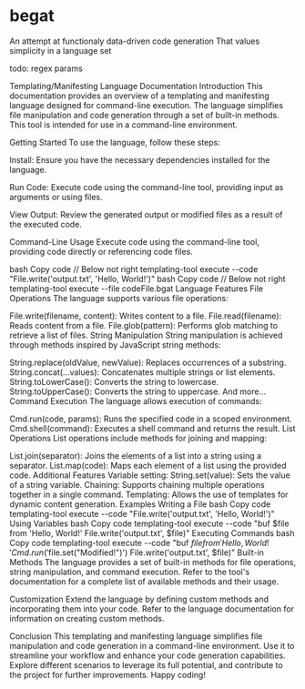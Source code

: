 # begat

An attempt at functionaly data-driven code generation
That values simplicity in a language set

todo:
regex
params

Templating/Manifesting Language Documentation
Introduction
This documentation provides an overview of a templating and manifesting language designed for command-line execution. The language simplifies file manipulation and code generation through a set of built-in methods. This tool is intended for use in a command-line environment.

Getting Started
To use the language, follow these steps:

Install: Ensure you have the necessary dependencies installed for the language.

Run Code: Execute code using the command-line tool, providing input as arguments or using files.

View Output: Review the generated output or modified files as a result of the executed code.

Command-Line Usage
Execute code using the command-line tool, providing code directly or referencing code files.

bash
Copy code
// Below not right
templating-tool execute --code "File.write('output.txt', 'Hello, World!')"
bash
Copy code
// Below not right
templating-tool execute --file codeFile.bgat
Language Features
File Operations
The language supports various file operations:

File.write(filename, content): Writes content to a file.
File.read(filename): Reads content from a file.
File.glob(pattern): Performs glob matching to retrieve a list of files.
String Manipulation
String manipulation is achieved through methods inspired by JavaScript string methods:

String.replace(oldValue, newValue): Replaces occurrences of a substring.
String.concat(...values): Concatenates multiple strings or list elements.
String.toLowerCase(): Converts the string to lowercase.
String.toUpperCase(): Converts the string to uppercase.
And more...
Command Execution
The language allows execution of commands:

Cmd.run(code, params): Runs the specified code in a scoped environment.
Cmd.shell(command): Executes a shell command and returns the result.
List Operations
List operations include methods for joining and mapping:

List.join(separator): Joins the elements of a list into a string using a separator.
List.map(code): Maps each element of a list using the provided code.
Additional Features
Variable setting: String.set(value): Sets the value of a string variable.
Chaining: Supports chaining multiple operations together in a single command.
Templating: Allows the use of templates for dynamic content generation.
Examples
Writing a File
bash
Copy code
templating-tool execute --code "File.write('output.txt', 'Hello, World!')"
Using Variables
bash
Copy code
templating-tool execute --code "buf $file from 'Hello, World!' File.write('output.txt', $file)"
Executing Commands
bash
Copy code
templating-tool execute --code "buf $file from 'Hello, World!' Cmd.run('$file.set(\"Modified!\")') File.write('output.txt', $file)"
Built-in Methods
The language provides a set of built-in methods for file operations, string manipulation, and command execution. Refer to the tool's documentation for a complete list of available methods and their usage.

Customization
Extend the language by defining custom methods and incorporating them into your code. Refer to the language documentation for information on creating custom methods.

Conclusion
This templating and manifesting language simplifies file manipulation and code generation in a command-line environment. Use it to streamline your workflow and enhance your code generation capabilities. Explore different scenarios to leverage its full potential, and contribute to the project for further improvements. Happy coding!
